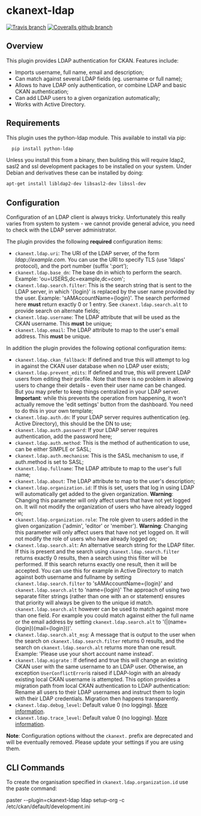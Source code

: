 ckanext-ldap
============

[![Travis branch](https://img.shields.io/travis/NaturalHistoryMuseum/ckanext-ldap/master.svg?style=flat-square)](https://travis-ci.org/NaturalHistoryMuseum/ckanext-ldap) [![Coveralls github branch](https://img.shields.io/coveralls/github/NaturalHistoryMuseum/ckanext-ldap/master.svg?style=flat-square)](https://coveralls.io/github/NaturalHistoryMuseum/ckanext-ldap)

Overview
--------

This plugin provides LDAP authentication for CKAN. Features include:

- Imports username, full name, email and description;
- Can match against several LDAP fields (eg. username or full name);
- Allows to have LDAP only authentication, or combine LDAP and basic CKAN authentication;
- Can add LDAP users to a given organization automatically;
- Works with Active Directory.

Requirements
------------

This plugin uses the python-ldap module. This available to install via pip:

```sh
  pip install python-ldap
```

Unless you install this from a binary, then building this will require ldap2, sasl2 and ssl development packages to be installed on your system. Under Debian and derivatives these can be installed by doing:

```sh
apt-get install libldap2-dev libsasl2-dev libssl-dev
```

Configuration
-------------

Configuration of an LDAP client is always tricky. Unfortunately this really varies from system to system - we cannot provide general advice, you need to check with the LDAP server administrator.

The plugin provides the following **required** configuration items:

- `ckanext.ldap.uri`: The URI of the LDAP server, of the form _ldap://example.com_. You can use the URI to specify TLS (use 'ldaps' protocol), and the port number (suffix ':port');
- `ckanext.ldap.base_dn`: The base dn in which to perform the search. Example: 'ou=USERS,dc=example,dc=com';
- `ckanext.ldap.search.filter`: This is the search string that is sent to the LDAP server, in which '{login}' is replaced by the user name provided by the user. Example: 'sAMAccountName={login}'. The search performed here **must** return exactly 0 or 1 entry. See `ckanext.ldap.search.alt` to provide search on alternate fields;
- `ckanext.ldap.username`: The LDAP attribute that will be used as the CKAN username. This **must** be unique;
- `ckanext.ldap.email`: The LDAP attribute to map to the user's email address. This **must** be unique.

In addition the plugin provides the following optional configuration items:

- `ckanext.ldap.ckan_fallback`: If defined and true this will attempt to log in against the CKAN user database when no LDAP user exists;
- `ckanext.ldap.prevent_edits`: If defined and true, this will prevent LDAP users from editing their profile. Note that there is no problem in allowing users to change their details - even their user name can be changed. But you may prefer to keep things centralized in your LDAP server. **Important**: while this prevents the operation from happening, it won't actually remove the 'edit settings' button from the dashboard. You need to do this in your own template;
- `ckanext.ldap.auth.dn`: If your LDAP server requires authentication (eg. Active Directory), this should be the DN to use;
- `ckanext.ldap.auth.password`: If your LDAP server requires authentication, add the password here;
- `ckanext.ldap.auth.method`: This is the method of authentication to use, can be either SIMPLE or SASL;
- `ckanext.ldap.auth.mechanism`: This is the SASL mechanism to use, if auth.method is set to SASL;
- `ckanext.ldap.fullname`: The LDAP attribute to map to the user's full name;
- `ckanext.ldap.about`: The LDAP attribute to map to the user's description;
- `ckanext.ldap.organization.id`: If this is set, users that log in using LDAP will automatically get added to the given organization. **Warning**: Changing this parameter will only affect users that have not yet logged on. It will not modify the organization of users who have already logged on;
- `ckanext.ldap.organization.role`: The role given to users added in the given organization ('admin', 'editor' or 'member'). **Warning**: Changing this parameter will only affect users that have not yet logged on. It will not modify the role of users who have already logged on;
- `ckanext.ldap.search.alt`: An alternative search string for the LDAP filter. If this is present and the search using `ckanext.ldap.search.filter` returns exactly 0 results, then a search using this filter will be performed. If this search returns exactly one result, then it will be accepted. You can use this for example in Active Directory to match against both username and fullname by setting `ckanext.ldap.search.filter` to  'sAMAccountName={login}' and `ckanext.ldap.search.alt` to 'name={login}'
                     The approach of using two separate filter strings (rather than one with an or statement) ensures that priority will always be given to the unique id match. `ckanext.ldap.search.alt` however can  be used to match against more than one field. For example you could match against either the full name or the email address by setting `ckanext.ldap.search.alt` to '(|(name={login})(mail={login}))'.
- `ckanext.ldap.search.alt_msg`: A message that is output to the user when the search on `ckanext.ldap.search.filter` returns 0 results, and the search on `ckanext.ldap.search.alt` returns more than one result. Example: 'Please use your short account name instead'.
- `ckanext.ldap.migrate` :  If defined and true this will change an existing CKAN user with the same username to an LDAP user. Otherwise, an exception `UserConflictError`is raised if LDAP-login with an already existing local CKAN username is attempted. This option provides a migration path from local CKAN authentication to LDAP authentication: Rename all users to their LDAP usernames and instruct them to login with their LDAP credentials. Migration then happens transparently.
- `ckanext.ldap.debug_level`: Default value 0 (no logging). [More information](https://www.python-ldap.org/en/python-ldap-3.0.0b1/reference/ldap.html?highlight=debug_level#ldap.OPT_DEBUG_LEVEL).
- `ckanext.ldap.trace_level`: Default value 0 (no logging). [More information](https://www.python-ldap.org/en/python-ldap-3.0.0b1/reference/ldap.html?highlight=trace_level#ldap.initialize).


**Note**: Configuration options without the `ckanext.` prefix are deprecated and will be eventually removed. Please update your settings if you are using them.


CLI Commands
------------

To create the organisation specified in `ckanext.ldap.organization.id` use the paste command:

paster --plugin=ckanext-ldap ldap setup-org -c /etc/ckan/default/development.ini
